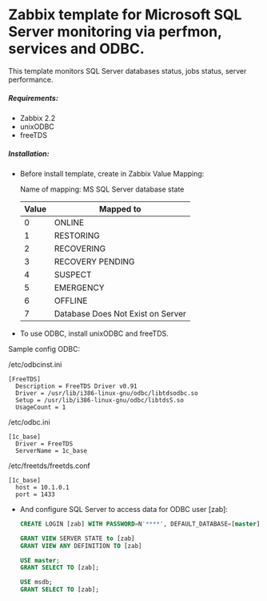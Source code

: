 # Zabbix template for Microsoft SQL Server monitoring via perfmon, services and ODBC.
This template monitors SQL Server databases status, jobs status, server performance.

##### Requirements:
* Zabbix 2.2
* unixODBC
* freeTDS

##### Installation:
* Before install template, create in Zabbix Value Mapping:

  Name of mapping: MS SQL Server database state
  
  |Value    |Mapped to
  |---------|----------
  |0        |ONLINE
  |1        |RESTORING
  |2        |RECOVERING
  |3        |RECOVERY PENDING
  |4        |SUSPECT
  |5        |EMERGENCY
  |6        |OFFLINE
  |7        |Database Does Not Exist on Server

* To use ODBC, install unixODBC and freeTDS.

Sample config ODBC:

/etc/odbcinst.ini
  ```shell
  [FreeTDS]
    Description = FreeTDS Driver v0.91
    Driver = /usr/lib/i386-linux-gnu/odbc/libtdsodbc.so
    Setup = /usr/lib/i386-linux-gnu/odbc/libtdsS.so
    UsageCount = 1 
  ```

/etc/odbc.ini
  ```shell
  [1c_base]
    Driver = FreeTDS
    ServerName = 1c_base
  ```

/etc/freetds/freetds.conf
  ```shell
  [1c_base]
    host = 10.1.0.1
    port = 1433
  ```

* And configure SQL Server to access data for ODBC user [zab]:
  ```sql
  CREATE LOGIN [zab] WITH PASSWORD=N'****', DEFAULT_DATABASE=[master], DEFAULT_LANGUAGE=[us_english],   CHECK_EXPIRATION=OFF, CHECK_POLICY=OFF
  
  GRANT VIEW SERVER STATE to [zab]
  GRANT VIEW ANY DEFINITION TO [zab]
  
  USE master;
  GRANT SELECT TO [zab];
  
  USE msdb;
  GRANT SELECT TO [zab];
  ```
